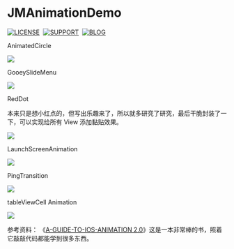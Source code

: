 # JMAnimationDemo

[![LICENSE](https://img.shields.io/badge/license-MIT-green.svg?style=flat)](https://raw.githubusercontent.com/raozhizhen/JMAnimationDemo/master/LICENSE)&nbsp;
[![SUPPORT](https://img.shields.io/badge/support-iOS%207%2B%20-blue.svg?style=flat)](https://en.wikipedia.org/wiki/IOS_7)&nbsp;
[![BLOG](https://img.shields.io/badge/blog-raozhizhen.com-orange.svg?style=flat)](http://raozhizhen.com)&nbsp;

AnimatedCircle

![](https://github.com/raozhizhen/JMAnimationDemo/blob/master/GifFiles/AnimatedCircle.gif?raw=true)

GooeySlideMenu

![](https://github.com/raozhizhen/JMAnimationDemo/blob/master/GifFiles/GooeySlideMenu.gif?raw=true)

RedDot

本来只是想小红点的，但写出乐趣来了，所以就多研究了研究，最后干脆封装了一下，可以实现给所有 View 添加黏贴效果。

![](https://github.com/raozhizhen/JMAnimationDemo/blob/master/GifFiles/RedDot.gif?raw=true)


LaunchScreenAnimation

![](https://github.com/raozhizhen/JMAnimationDemo/blob/master/GifFiles/LaunchScreenAnimation.gif?raw=true)

PingTransition

![](https://github.com/raozhizhen/JMAnimationDemo/blob/master/GifFiles/PingTransition.gif?raw=true)

tableViewCell Animation

![](https://github.com/raozhizhen/JMAnimationDemo/blob/master/GifFiles/tableViewCellAnimation.gif?raw=true)

参考资料：
《[A-GUIDE-TO-IOS-ANIMATION 2.0](https://selfstore.io/products/495)》这是一本非常棒的书，照着它敲敲代码都能学到很多东西。
